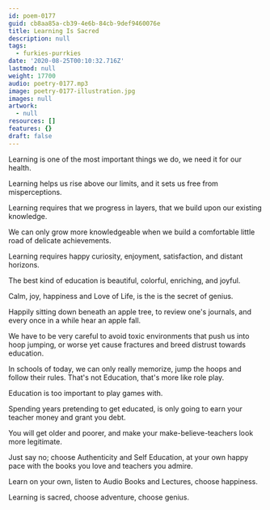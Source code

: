 ```yaml
---
id: poem-0177
guid: cb8aa85a-cb39-4e6b-84cb-9def9460076e
title: Learning Is Sacred
description: null
tags:
  - furkies-purrkies
date: '2020-08-25T00:10:32.716Z'
lastmod: null
weight: 17700
audio: poetry-0177.mp3
image: poetry-0177-illustration.jpg
images: null
artwork:
  - null
resources: []
features: {}
draft: false
---
```


Learning is one of the most important things we do, we need it for our health.

Learning helps us rise above our limits, and it sets us free from misperceptions.

Learning requires that we progress in layers, that we build upon our existing knowledge.

We can only grow more knowledgeable when we build a comfortable little road of delicate achievements.

Learning requires happy curiosity, enjoyment, satisfaction, and distant horizons.

The best kind of education is beautiful, colorful, enriching, and joyful.

Calm, joy, happiness and Love of Life, is the is the secret of genius.

Happily sitting down beneath an apple tree, to review one's journals, and every once in a while hear an apple fall.

We have to be very careful to avoid toxic environments that push us into hoop jumping, or worse yet cause fractures and breed distrust towards education.

In schools of today, we can only really memorize, jump the hoops and follow their rules. That's not Education, that's more like role play.

Education is too important to play games with.

Spending years pretending to get educated, is only going to earn your teacher money and grant you debt.

You will get older and poorer, and make your make-believe-teachers look more legitimate.

Just say no; choose Authenticity and Self Education, at your own happy pace with the books you love and teachers you admire.

Learn on your own, listen to Audio Books and Lectures, choose happiness.

Learning is sacred, choose adventure, choose genius.
